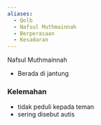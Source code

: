 ```yaml
---
aliases:
  - Qolb
  - Nafsul Muthmainnah
  - Berperasaan
  - Kesadaran
---
```

Nafsul Muthmainnah
- Berada di jantung


### Kelemahan
- tidak peduli kepada teman
- sering disebut autis